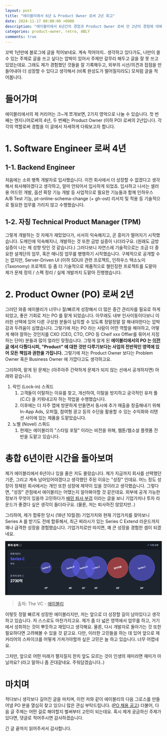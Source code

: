 ```yaml
---
layout: post
title: "에이블리에서 6년 & Product Owner 로써 2년 회고"
date: 2024-11-17 00:00:00 +0900
description: "에이블리에서 6년간의 경험과 Product Owner 로써 만 2년의 경험에 대해 회고합니다."
categories: product-owner, retro, ABLY
comments: true
---
```


꼬박 1년만에 블로그에 글을 적어보네요. 계속 적어야지.. 생각하고 있다가도, 나만이 쓸 수 있는 주제로 글을 쓰고 싶다는 압박이 있어서 주제만 갈무리 해두고 글을 잘 못 쓰고 있었는데요.
그래도 제가 경험했던 것들을 잘 기록해두고, 외부의 시선/의견과 접점을 만들어내야 더 성장할 수 있다고 생각해서 (비록 완성도가 떨어질지라도) 모처럼 글을 적어봅니다.

# 들어가며

에이블리에서의 제 커리어는 크~게 쪼개보면, 2가지 영억으로 나눌 수 있습니다. 첫 번째는 엔지니어로써의 4년, 두 번째는 Product Owner (이하 PO) 로써의 2년입니다. 각각의 역할로써 경험을 이 글에서 자세하게 다뤄보고자 합니다.

# 1. Software Engineer 로써 4년

## 1-1. Backend Engineer

처음에는 소위 병특 개발자로 입사했습니다. 이전 회사에서 더 성장할 수 없겠다고 생각해서 퇴사해야겠다고 생각하고, 얼마 안되어서 입사하게 되었죠. 입사하고 나서는 셀러용 어드민 개발, 옵션 확장 기능 개발 등 사업적으로 필요한 기능들과 함께 인하우스 A/B Test 기능, pt-online-schema-change (+ gh-ost) 리서치 및 적용 등 기술적으로 필요한 업무를 가리지 않고 수행했습니다.

## 1-2. 자칭 Technical Product Manager (TPM)
그렇게 개발하는 것 자체가 재밌었다가, 서서히 익숙해지고, 곧 흥미가 떨어지기 시작했습니다. 도메인에 익숙해지니, 개발하는 것 또한 금방 실증이 나더라구요. (원래도 금방 실증이 나는 제 성향 탓인 것 같습니다.) 그러다보니 자연스레 기술적으로는 조금 더 중요한 설계단의 업무, 혹은 매니징 업무를 병행하기 시작했습니다. 구체적으로 공개할 수는 없지만, Server-Driven UI (이하 SDUI) 관련 프로젝트, 인하우스 택소노미 (Taxonomy) 프로젝트 등 좀 더 기술적으로 제품적으로 챌린징한 프로젝트를 도맡아 제가 문제 정의 / 스펙 정리 / 실제 개발까지 도맡아 진행했습니다.

# 2. Product Owner (PO) 로써 2년

그러던 와중 에이블리가 너무나 잘/빠르게 성장해서 더 많은 중간 관리자를 필요로 하게 되었고, 좋은 기회로 저는 PO 를 맡게 되었습니다. 아무래도 내부 인사이동이다보니 이러한 선택에 있어 다른 구성원 분들이 납득할 수 있도록 정말정말 잘 해내야한다는 압박감과 두려움이 심했습니다. 
그렇기에 저는 PO 라는 사람이 어떤 역할을 해야하고, 어떻게 해야 잘하는 것인지를 CXO (CEO, CTO, CPO 등 Cheif xxx Offier를 묶어서 지징하는 단어) 분들과 많이 얼라인 맞췄습니다.
그렇게 알게 된 **에이블리에서의 PO 는 [이전 글](https://product.myungseokang.space/becoming-newbie-product-owner/#product-owner-%EB%8F%84%EB%8C%80%EC%B2%B4-%EB%AC%B4%EC%8A%A8-%EC%9D%BC%EC%9D%84-%ED%95%98%EB%8A%94-%EC%82%AC%EB%9E%8C%EC%9D%B8%EC%A7%80) 에서 다뤘다시피, "Product" 에 대한 것만 다루기보다는 사업의 전반적인 영역에 있어 모든 책임과 권한을 가집니다.** 그렇기에 저는 Product Owner 보다는 Problem Owner 혹은 Business Owner 에 가깝다고도 생각하고요.

그리하여, 맡게 된 문제는 (아주아주 간략하게 문제가 되지 않는 선에서 공개하자면) 아래와 같습니다.

1. 락인 (Lock-in) 스쿼드
    1. 고객들이 이탈하는 이유를 찾고, 개선하여, 이탈을 방지하고 궁극적인 유저 풀 (C.C) 을 키워내고자 하는 작업을 수행했습니다. 
    2. 이후에는 더 자주 앱에 방문하게 만들면서 동시에 추가 매출을 창출해내기 위해 In-App Ads, 오퍼월, 참여형 광고 등의 수단을 활용할 수 있는 수익화와 리텐션 사이에 있는 제품을 도맡았습니다.
2. 노벨 (Novel) 스쿼드
    1. 현재는 에이블리의 "스타일 포탈" 이라는 비전을 위해, 웹툰/웹소설 플랫폼 전반을 도맡고 있습니다.


# 총합 6년이란 시간을 돌아보며

제가 에이블리에서 6년이나 있을 줄은 저도 몰랐습니다. 제가 지금까지 회사를 선택했던 기준, 그리고 계속 남아있어야겠다고 생각했던 주된 이유는 "성장" 인데요. 어느 정도 성장이 정체된 회사에서는 개인 또한 성장에 제약이 있을 것이라고 생각했습니다. 그렇다면, "성장" 관점에서 에이블리는 어땠는지 알아봐야할 것 같은데요. 외부에 공개 가능한 정보가 무엇이 있을까 고민하다가 [배민 퇴사 부검](https://techblog.woowahan.com/2723/) 이라는 글을 보니 기업가치나 투자 라운드가 좋겠다 싶은 생각이 들더라구요. (물론, 저는 퇴사하진 않았지만..)

그리하여, 제가 합류한 당시 (18년 10월경) 기업가치와 현재 기업가치를 찾아보니 Series A 를 받기도 전에 합류해서, 최근 찌라시가 있는 Series C Extend 라운드까지 꽤나 급격한 성장을 경험했습니다. 기업가치로만 따지면, 꽤 큰 성장을 경험한 셈이 되겠네요.

![에이블리 투자 라운드](/assets/img/ably_value_241117.png "에이블리 투자 라운드")
> 출처: The VC - [에이블리](https://thevc.kr/abley)

이렇듯 정말 빠르게 성장한 에이블리지만, 저는 앞으로 더 성장할 길이 남아있다고 생각하고 있습니다. 저 스스로도 마찬가지고요. 제가 좀 더 넓은 영역에서 업무를 하고, 거기에서 성취하는 것이 뿌듯하고 재밌다고 생각해요. 물론, 다시 개발자로 돌아가는 것 또한 필요하다면 고려해볼 수 있을 것 같고요. 다만, 이러한 고민들을 하는 데 있어 앞으로 제 커리어의 스파이크를 어떻게 가져가야할까 싶은 고민은 늘 하고 있습니다. 너무 어렵네요.

그치만, 앞으로 어떤 미래가 펼지질지 한치 앞도 모르는 것이 인생의 재미라면 재미가 아닐까요? (라고 말하니 좀 꼰대같네요. 주워담겠습니다..)

# 마치며

적다보니 생각보다 길어진 글을 마치며, 이런 저와 같이 에이블리의 다음 그로스를 만들어낼 PO 분을 열심히 찾고 있으니 많은 관심 부탁드립니다. ([PO 채용 공고](https://tydtr0dj.ninehire.site/job_posting/WUBL4dq9)) 
더불어, 다음 글 주제는 어떤 걸로 해야할지 벌써부터 고민이 되는데요. 혹시 제게 궁금하신 주제가 있다면, 댓글로 적어주시면 감사하겠습니다.

긴 글 끝까지 읽어주셔서 감사합니다.
